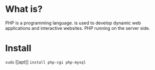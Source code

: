 # What is?
PHP is a programming language. is used to develop dynamic web applications and interactive websites. PHP running on the server side.
# Install
`sudo` [[apt]] `install php-cgi php-mysql`
